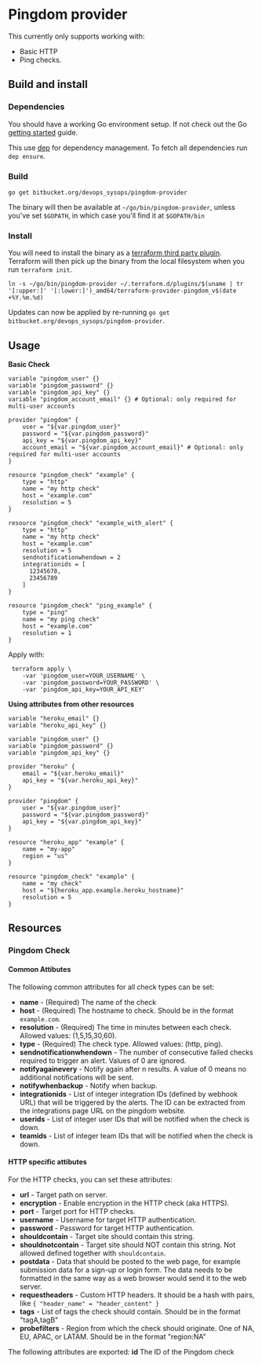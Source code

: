 # Pingdom provider #

This currently only supports working with:
- Basic HTTP
- Ping checks.

## Build and install ##

### Dependencies ###

You should have a working Go environment setup.  If not check out the Go [getting started](http://golang.org/doc/install) guide.

This use [dep](https://github.com/golang/dep) for dependency management.  To fetch all dependencies run `dep ensure`.

### Build ###

```
go get bitbucket.org/devops_sysops/pingdom-provider
```

The binary will then be available at `~/go/bin/pingdom-provider`, unless you've set `$GOPATH`, in which case you'll find it at `$GOPATH/bin`

### Install ###

You will need to install the binary as a [terraform third party plugin](https://www.terraform.io/docs/configuration/providers.html#third-party-plugins).  Terraform will then pick up the binary from the local filesystem when you run `terraform init`.

```
ln -s ~/go/bin/pingdom-provider ~/.terraform.d/plugins/$(uname | tr '[:upper:]' '[:lower:]')_amd64/terraform-provider-pingdom_v$(date +%Y.%m.%d)
```

Updates can now be applied by re-running `go get bitbucket.org/devops_sysops/pingdom-provider`.

## Usage ##

**Basic Check**

```
variable "pingdom_user" {}
variable "pingdom_password" {}
variable "pingdom_api_key" {}
variable "pingdom_account_email" {} # Optional: only required for multi-user accounts

provider "pingdom" {
    user = "${var.pingdom_user}"
    password = "${var.pingdom_password}"
    api_key = "${var.pingdom_api_key}"
    account_email = "${var.pingdom_account_email}" # Optional: only required for multi-user accounts
}

resource "pingdom_check" "example" {
    type = "http"
    name = "my http check"
    host = "example.com"
    resolution = 5
}

resource "pingdom_check" "example_with_alert" {
    type = "http"
    name = "my http check"
    host = "example.com"
    resolution = 5
    sendnotificationwhendown = 2
    integrationids = [
      12345678,
      23456789
    ]
}

resource "pingdom_check" "ping_example" {
    type = "ping"
    name = "my ping check"
    host = "example.com"
    resolution = 1
}
```

Apply with:
```
 terraform apply \
    -var 'pingdom_user=YOUR_USERNAME' \
    -var 'pingdom_password=YOUR_PASSWORD' \
    -var 'pingdom_api_key=YOUR_API_KEY'
```

**Using attributes from other resources**

```
variable "heroku_email" {}
variable "heroku_api_key" {}

variable "pingdom_user" {}
variable "pingdom_password" {}
variable "pingdom_api_key" {}

provider "heroku" {
    email = "${var.heroku_email}"
    api_key = "${var.heroku_api_key}"
}

provider "pingdom" {
    user = "${var.pingdom_user}"
    password = "${var.pingdom_password}"
    api_key = "${var.pingdom_api_key}"
}

resource "heroku_app" "example" {
    name = "my-app"
    region = "us"
}

resource "pingdom_check" "example" {
    name = "my check"
    host = "${heroku_app.example.heroku_hostname}"
    resolution = 5
}
```


## Resources ##

### Pingdom Check ###

#### Common Attibutes ####

The following common attributes for all check types can be set:

- **name** - (Required) The name of the check
- **host** - (Required) The hostname to check.  Should be in the format `example.com`.
- **resolution** - (Required) The time in minutes between each check.  Allowed values: (1,5,15,30,60).
- **type** - (Required) The check type.  Allowed values: (http, ping).
- **sendnotificationwhendown** - The number of consecutive failed checks required to trigger an alert. Values of 0 are ignored.
- **notifyagainevery** - Notify again after n results.  A value of 0 means no additional notifications will be sent.
- **notifywhenbackup** - Notify when backup.
- **integrationids** - List of integer integration IDs (defined by webhook URL) that will be triggered by the alerts. The ID can be extracted from the integrations page URL on the pingdom website.
- **userids** - List of integer user IDs that will be notified when the check is down.
- **teamids** - List of integer team IDs that will be notified when the check is down.

#### HTTP specific attibutes ####

For the HTTP checks, you can set these attributes:
- **url** - Target path on server.
- **encryption** - Enable encryption in the HTTP check (aka HTTPS).
- **port** - Target port for HTTP checks.
- **username** - Username for target HTTP authentication.
- **password** - Password for target HTTP authentication.
- **shouldcontain** - Target site should contain this string.
- **shouldnotcontain** - Target site should NOT contain this string. Not allowed defined together with `shouldcontain`.
- **postdata** - Data that should be posted to the web page, for example submission data for a sign-up or login form. The data needs to be formatted in the same way as a web browser would send it to the web server.
- **requestheaders** - Custom HTTP headers. It should be a hash with pairs, like `{ "header_name" = "header_content" }`
- **tags** - List of tags the check should contain. Should be in the format "tagA,tagB"
- **probefilters** - Region from which the check should originate. One of NA, EU, APAC, or LATAM. Should be in the format "region:NA"

The following attributes are exported: **id** The ID of the Pingdom check